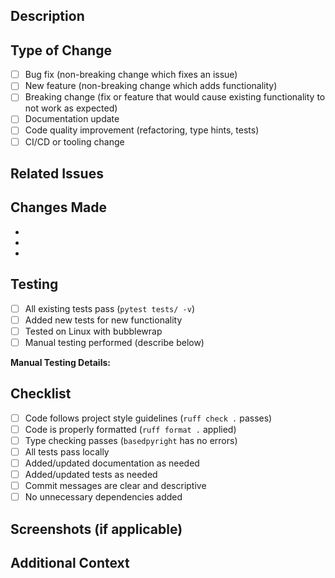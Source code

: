 ## Description

<!-- Provide a brief description of the changes in this PR -->

## Type of Change

<!-- Mark relevant items with an [x] -->

- [ ] Bug fix (non-breaking change which fixes an issue)
- [ ] New feature (non-breaking change which adds functionality)
- [ ] Breaking change (fix or feature that would cause existing functionality to not work as expected)
- [ ] Documentation update
- [ ] Code quality improvement (refactoring, type hints, tests)
- [ ] CI/CD or tooling change

## Related Issues

<!-- Link related issues, e.g., "Fixes #123" or "Relates to #456" -->

## Changes Made

<!-- List the specific changes made in this PR -->

-
-
-

## Testing

<!-- Describe how you tested these changes -->

- [ ] All existing tests pass (`pytest tests/ -v`)
- [ ] Added new tests for new functionality
- [ ] Tested on Linux with bubblewrap
- [ ] Manual testing performed (describe below)

**Manual Testing Details:**
<!-- If applicable, describe manual testing performed -->

## Checklist

<!-- Ensure all items are checked before requesting review -->

- [ ] Code follows project style guidelines (`ruff check .` passes)
- [ ] Code is properly formatted (`ruff format .` applied)
- [ ] Type checking passes (`basedpyright` has no errors)
- [ ] All tests pass locally
- [ ] Added/updated documentation as needed
- [ ] Added/updated tests as needed
- [ ] Commit messages are clear and descriptive
- [ ] No unnecessary dependencies added

## Screenshots (if applicable)

<!-- Add screenshots for UI changes or command output changes -->

## Additional Context

<!-- Add any other context about the PR here -->
